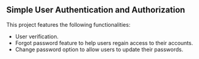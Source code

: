 ## Simple User Authentication and Authorization

This project features the following functionalities:
- User verification.
- Forgot password feature to help users regain access to their accounts.
- Change password option to allow users to update their passwords.
